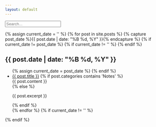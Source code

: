```yaml
---
layout: default
---
```


<div class="searchInput">
  <input type="text" id="search-input" placeholder="Search...">
    <p id="p-result-count" style="margin-top: 0px;"><span id="result-count"></span></p>
    <div class="resultBox">
      <!-- here list are inserted from javascript -->
  </div>
</div>

<div id="post-list">
  {% assign current_date = '' %}
  {% for post in site.posts %}
    {% capture post_date %}{{ post.date | date: "%B %d, %Y" }}{% endcapture %}
    {% if current_date != post_date %}
      {% if current_date != '' %}
        </ul>
      {% endif %}
      <h2 class="date-separator">{{ post.date | date: "%B %d, %Y" }}</h2>
      <ul>
    {% assign current_date = post_date %}
    {% endif %}
    <li class="post-item">
      <a href="{{ post.permalink }}">{{ post.title }}</a>
      {% if post.categories contains 'Notes' %}
        <div class="content-div">{{ post.content }}</div>
      {% else %}
        <p>{{ post.excerpt }}</p>
      {% endif %}
    </li>
  {% endfor %}
  {% if current_date != '' %}
    </ul>
  {% endif %}
</div>



<script>
  window.addEventListener("DOMContentLoaded", function() {
  var searchInput = document.getElementById("search-input");
  var postList = document.querySelectorAll(".post-item");

  searchInput.addEventListener("input", function() {
    var searchQuery = searchInput.value.toLowerCase();

    postList.forEach(function(post) {
      var postTitle = post.querySelector("a").textContent.toLowerCase();
      var postContent = post.querySelector(".content-div").textContent.toLowerCase();

      if (postTitle.includes(searchQuery) || postContent.includes(searchQuery)) {
        post.style.display = "block"; // Show matching posts
      } else {
        post.style.display = "none"; // Hide non-matching posts
      }
    });
  });
});
</script>
<script src="/js/suggest.js"></script>
